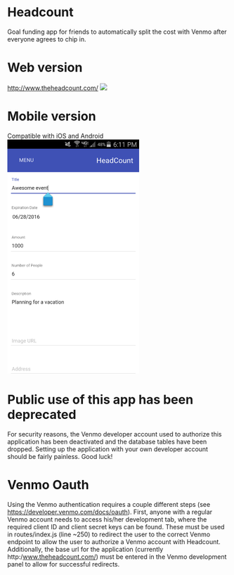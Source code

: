 # Headcount
Goal funding app for friends to automatically split the cost with Venmo after everyone agrees to chip in.

# Web version
http://www.theheadcount.com/
<img src="./appIonic/www/img/web-signin.png"  width="300px">

# Mobile version
Compatible with iOS and Android
<br>
<img src="./appIonic/www/img/mobile-event.png" width="300px">


# Public use of this app has been deprecated
For security reasons, the Venmo developer account used to authorize this application has been deactivated and the database tables have been dropped. Setting up the application with your own developer account should be fairly painless. Good luck!

# Venmo Oauth
Using the Venmo authentication requires a couple different steps (see https://developer.venmo.com/docs/oauth). First, anyone with a regular Venmo account needs to access his/her development tab, where the required client ID and client secret keys can be found. These must be used in routes/index.js (line ~250) to redirect the user to the correct Venmo endpoint to allow the user to authorize a Venmo account with Headcount. Additionally, the base url for the application (currently http:/www.theheadcount.com/) must be entered in the Venmo development panel to allow for successful redirects.
